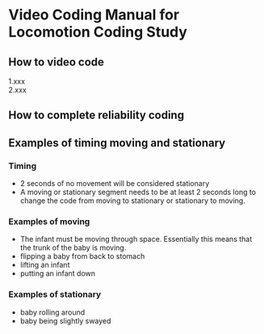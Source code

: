 # Video Coding Manual for Locomotion Coding Study  

## How to video code   
1.xxx  
2.xxx  


## How to complete reliability coding  

## Examples of timing moving and stationary  


### Timing  
- 2 seconds of no movement will be considered stationary  
- A moving or stationary segment needs to be at least 2 seconds long to change the code from moving to stationary or stationary to moving.  

### Examples of moving 
 
- The infant must be moving through space. Essentially this means that the trunk of the baby is moving.  
- flipping a baby from back to stomach  
- lifting an infant  
- putting an infant down  

### Examples of stationary  
- baby rolling around  
- baby being slightly swayed  
